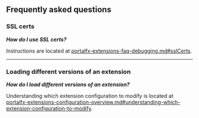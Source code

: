 ## Frequently asked questions

### SSL certs

***How do I use SSL certs?***

Instructions are located at [portalfx-extensions-faq-debugging.md#sslCerts](portalfx-extensions-faq-debugging.md#sslCerts).

* * *

### Loading different versions of an extension

***How do I load different versions of an extension?***

Understanding which extension configuration to modify is located at [portalfx-extensions-configuration-overview.md#understanding-which-extension-configuration-to-modify](portalfx-extensions-configuration-overview.md#understanding-which-extension-configuration-to-modify).


